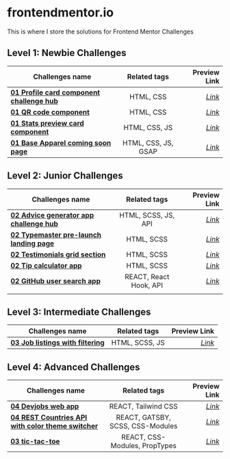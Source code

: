 # frontendmentor.io

This is where I store the solutions for Frontend Mentor Challenges

## Level 1: Newbie Challenges

| Challenges name                                                                                                                                            |    Related tags     |                                               Preview Link |
| ---------------------------------------------------------------------------------------------------------------------------------------------------------- | :-----------------: | ---------------------------------------------------------: |
| **[01 Profile card component challenge hub](https://github.com/gerichilli/frontendmentor.io/tree/main/01%20Profile%20card%20component%20challenge%20hub)** |      HTML, CSS      |     _[Link](https://quizzical-fermat-dfa052.netlify.app/)_ |
| **[01 QR code component](https://github.com/gerichilli/frontendmentor.io/tree/main/01%20QR%20code%20component)**                                           |      HTML, CSS      |      _[Link](https://zealous-mestorf-5b2048.netlify.app/)_ |
| **[01 Stats preview card component](https://github.com/gerichilli/frontendmentor.io/tree/main/01%20Stats%20preview%20card%20component)**                   |    HTML, CSS, JS    | _[Link](https://optimistic-engelbart-4585ab.netlify.app/)_ |
| **[01 Base Apparel coming soon page](https://github.com/gerichilli/frontendmentor.io/tree/main/01%20Base%20Apparel%20coming%20soon%20page)**               | HTML, CSS, JS, GSAP |       _[Link](https://dapper-mandazi-8270b6.netlify.app/)_ |

## Level 2: Junior Challenges

| Challenges name                                                                                                                                        |      Related tags      |                                             Preview Link |
| ------------------------------------------------------------------------------------------------------------------------------------------------------ | :--------------------: | -------------------------------------------------------: |
| **[02 Advice generator app challenge hub](https://github.com/gerichilli/frontendmentor.io/tree/main/02%20Advice%20generator%20app%20challenge%20hub)** |  HTML, SCSS, JS, API   |        _[Link](https://sharp-mayer-6828fc.netlify.app/)_ |
| **[02 Typemaster pre-launch landing page](https://github.com/gerichilli/frontendmentor.io/tree/main/02%20typemaster-pre-launch-landing-page)**         |       HTML, SCSS       |        _[Link](https://zen-almeida-0fa578.netlify.app/)_ |
| **[02 Testimonials grid section](https://github.com/gerichilli/frontendmentor.io/tree/main/02%20Testimonials%20grid%20section)**                       |       HTML, SCSS       |     _[Link](https://steady-kleicha-8208fe.netlify.app/)_ |
| **[02 Tip calculator app](https://github.com/gerichilli/frontendmentor.io/tree/main/02%20Tip%20calculator%20app)**                                     |       HTML, SCSS       | _[Link](https://comforting-kataifi-200f00.netlify.app/)_ |
| **[02 GitHub user search app](https://github.com/gerichilli/frontendmentor.io/tree/main/02%20Github-user-search-app)**                                 | REACT, React Hook, API |     _[Link](https://gihub-user-search-app.netlify.app/)_ |
|                                                                                                                                                        |                        |                                                          |

## Level 3: Intermediate Challenges

| Challenges name                                                                                                                        |  Related tags  |                                     Preview Link |
| -------------------------------------------------------------------------------------------------------------------------------------- | :------------: | -----------------------------------------------: |
| **[03 Job listings with filtering](https://github.com/gerichilli/frontendmentor.io/tree/main/03%20Job%20listings%20with%20filtering)** | HTML, SCSS, JS | _[Link](https://dev-job-filtering.netlify.app/)_ |

## Level 4: Advanced Challenges

| Challenges name                                                                                                                          |           Related tags           |                                          Preview Link |
| ---------------------------------------------------------------------------------------------------------------------------------------- | :------------------------------: | ----------------------------------------------------: |
| **[04 Devjobs web app](https://github.com/gerichilli/frontendmentor.io/tree/main/04%20devjobs-web-app)**                                 |       REACT, Tailwind CSS        |     _[Link](https://github-jobs-filter.netlify.app/)_ |
| **[04 REST Countries API with color theme switcher](https://github.com/gerichilli/frontendmentor.io/tree/main/04%20where-in-the-world)** | REACT, GATSBY, SCSS, CSS-Modules | _[Link](https://fem-where-in-the-world.netlify.app/)_ |
| **[03 tic-tac-toe](https://github.com/gerichilli/frontendmentor.io/tree/main/03%20tic-tac-toe)**                                         |  REACT, CSS-Modules, PropTypes   |        _[Link](https://fem-tic-tac-toe.netlify.app/)_ |
